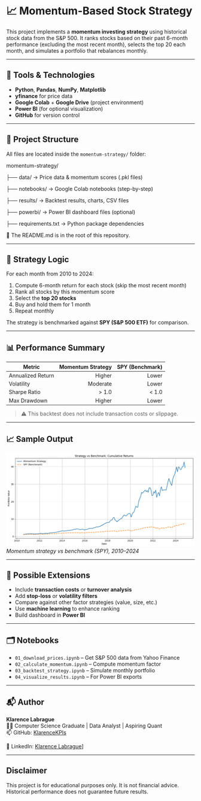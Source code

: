 # 📈 Momentum-Based Stock Strategy

This project implements a **momentum investing strategy** using historical stock data from the S&P 500. It ranks stocks based on their past 6-month performance (excluding the most recent month), selects the top 20 each month, and simulates a portfolio that rebalances monthly.

---

## 🔧 Tools & Technologies

- **Python**, **Pandas**, **NumPy**, **Matplotlib**
- **yfinance** for price data
- **Google Colab** + **Google Drive** (project environment)
- **Power BI** (for optional visualization)
- **GitHub** for version control

---

## 📁 Project Structure

All files are located inside the `momentum-strategy/` folder:

momentum-strategy/

├── data/             → Price data & momentum scores (.pkl files)

├── notebooks/        → Google Colab notebooks (step-by-step)

├── results/          → Backtest results, charts, CSV files

├── powerbi/          → Power BI dashboard files (optional)

├── requirements.txt  → Python package dependencies


📄 The README.md is in the root of this repository.

---

## 🧠 Strategy Logic

For each month from 2010 to 2024:

1. Compute 6-month return for each stock (skip the most recent month)
2. Rank all stocks by this momentum score
3. Select the **top 20 stocks**
4. Buy and hold them for 1 month
5. Repeat monthly

The strategy is benchmarked against **SPY (S&P 500 ETF)** for comparison.

---

## 📊 Performance Summary

| Metric              | Momentum Strategy | SPY (Benchmark) |
|---------------------|------------------:|----------------:|
| Annualized Return   |        Higher   |     Lower     |
| Volatility          |        Moderate    |     Lower       |
| Sharpe Ratio        |        > 1.0    |     < 1.0     |
| Max Drawdown        |        Higher      |     Lower       |

> ⚠️ This backtest does not include transaction costs or slippage.

---

## 📈 Sample Output

![Cumulative Returns](momentum-strategy/results/momentum_vs_spy_chart.png)  
*Momentum strategy vs benchmark (SPY), 2010–2024*

---

## 🧩 Possible Extensions

- Include **transaction costs** or **turnover analysis**
- Add **stop-loss** or **volatility filters**
- Compare against other factor strategies (value, size, etc.)
- Use **machine learning** to enhance ranking
- Build dashboard in **Power BI**

---

## 🗂 Notebooks

- `01_download_prices.ipynb` – Get S&P 500 data from Yahoo Finance  
- `02_calculate_momentum.ipynb` – Compute momentum factor  
- `03_backtest_strategy.ipynb` – Simulate monthly portfolio  
- `04_visualize_results.ipynb` – For Power BI exports

---

## 📬 Author

**Klarence Labrague**  
🧑‍💻 Computer Science Graduate | Data Analyst | Aspiring Quant  
📫 GitHub: [KlarenceKPIs](https://github.com/KlarenceKPIs)

🔗 LinkedIn: [Klarence Labrague](https://www.linkedin.com/in/klarencelabrague/)]

---

## Disclaimer

This project is for educational purposes only. It is not financial advice. Historical performance does not guarantee future results.

